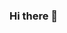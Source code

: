 ### Hi there 👋

<!--
**JohanHartung/JohanHartung** is a ✨ _special_ ✨ repository because its `README.md` (this file) appears on your GitHub profile.
![Johan's GitHub stats](https://github-readme-stats.vercel.app/api?username=JohanHartung&show_icons=true&bg_color=00000000)
Here are some ideas to get you started:

- 🔭 I’m currently working on ...
- 🌱 I’m currently learning ...
- 👯 I’m looking to collaborate on ...
- 🤔 I’m looking for help with ...
- 💬 Ask me about ...
- 📫 How to reach me: ...
- 😄 Pronouns: ...
- ⚡ Fun fact: ...
-->
